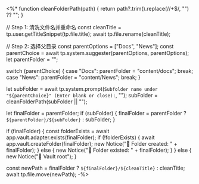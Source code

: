 <%*
function cleanFolderPath(path) {
  return path?.trim().replace(/\/+$/, "") ?? "";
}

// Step 1: 清洗文件名并重命名
const cleanTitle = tp.user.getTitleSnippet(tp.file.title);
await tp.file.rename(cleanTitle);

// Step 2: 选择父目录
const parentOptions = ["Docs", "News"];
const parentChoice = await tp.system.suggester(parentOptions, parentOptions);
let parentFolder = "";

switch (parentChoice) {
  case "Docs":
    parentFolder = "content/docs";
    break;
  case "News":
    parentFolder = "content/News";
    break;
}

let subFolder = await tp.system.prompt(`Subfolder name under "${parentChoice}" (Enter blank or close):`, "");
subFolder = cleanFolderPath(subFolder || "");

let finalFolder = parentFolder;
if (subFolder) {
  finalFolder = parentFolder ? `${parentFolder}/${subFolder}` : subFolder;
}

if (finalFolder) {
  const folderExists = await app.vault.adapter.exists(finalFolder);
  if (!folderExists) {
    await app.vault.createFolder(finalFolder);
    new Notice("📁 Folder created: " + finalFolder);
  } else {
    new Notice("📁 Folder existed: " + finalFolder);
  }
} else {
  new Notice("📁 Vault root");
}

const newPath = finalFolder ? `${finalFolder}/${cleanTitle}` : cleanTitle;
await tp.file.move(newPath);
-%>
